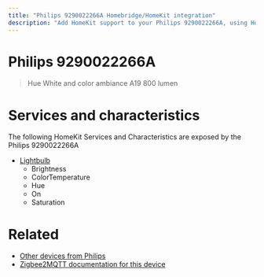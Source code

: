 ```yaml
---
title: "Philips 9290022266A Homebridge/HomeKit integration"
description: "Add HomeKit support to your Philips 9290022266A, using Homebridge, Zigbee2MQTT and homebridge-z2m."
---
```

<!---
This file has been GENERATED using src/docgen/docgen.ts
DO NOT EDIT THIS FILE MANUALLY!
-->
# Philips 9290022266A
> Hue White and color ambiance A19 800 lumen


# Services and characteristics
The following HomeKit Services and Characteristics are exposed by
the Philips 9290022266A

* [Lightbulb](../../light.md)
  * Brightness
  * ColorTemperature
  * Hue
  * On
  * Saturation


# Related
* [Other devices from Philips](../index.md#philips)
* [Zigbee2MQTT documentation for this device](https://www.zigbee2mqtt.io/devices/9290022266A.html)